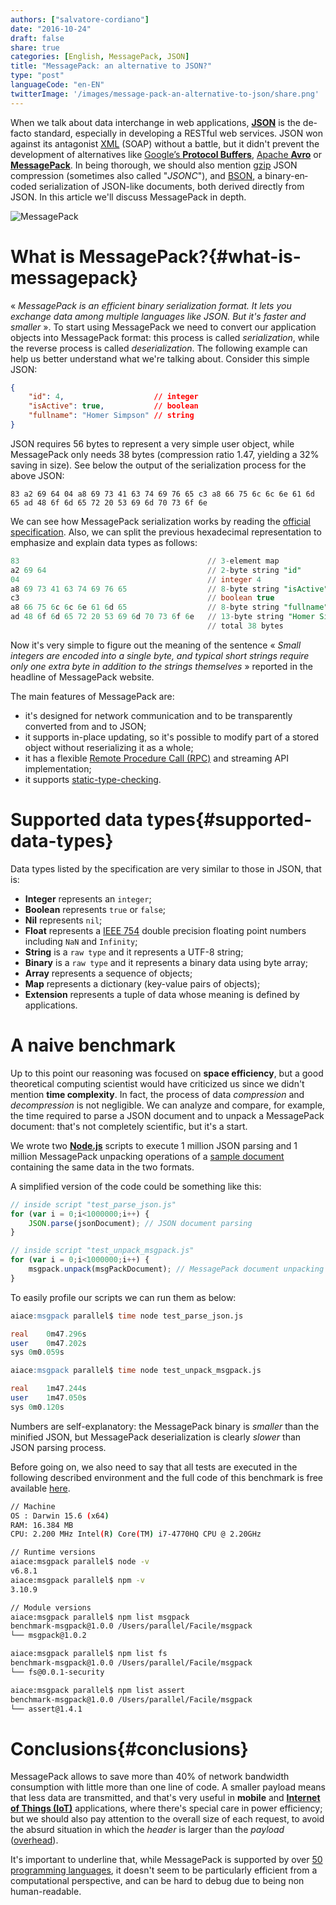 ```yaml
---
authors: ["salvatore-cordiano"]
date: "2016-10-24"
draft: false
share: true
categories: [English, MessagePack, JSON]
title: "MessagePack: an alternative to JSON?"
type: "post"
languageCode: "en-EN"
twitterImage: '/images/message-pack-an-alternative-to-json/share.png'
---
```

When we talk about data interchange in web applications, **[JSON](http://www.json.org/)** is the de-facto standard, especially in developing a RESTful web services. JSON won against its antagonist [XML](https://www.w3.org/XML/) (SOAP) without a battle, but it didn't prevent the development of alternatives like [Google’s **Protocol Buffers**](https://developers.google.com/protocol-buffers/), [Apache **Avro**](https://avro.apache.org/) or **[MessagePack](http://msgpack.org/)**. In being thorough, we should also mention [gzip](http://www.gzip.org/) JSON compression (sometimes also called "*JSONC*"), and [BSON](http://bsonspec.org/), a bin­ary-en­coded seri­al­iz­a­tion of JSON-like doc­u­ments, both derived directly from JSON. In this article we'll discuss MessagePack in depth.

![MessagePack](/images/message-pack-an-alternative-to-json/msgpack.png)

# What is MessagePack?{#what-is-messagepack}

« *MessagePack is an efficient binary serialization format. It lets you exchange data among multiple languages like JSON. But it's faster and smaller* ». To start using MessagePack we need to convert our application objects into MessagePack format: this process is called *serialization*, while the reverse process is called *deserialization*. The following example can help us better understand what we're talking about. Consider this simple JSON:

```json
{
	"id": 4,                    // integer
	"isActive": true,           // boolean
	"fullname": "Homer Simpson" // string
}
```

JSON requires 56 bytes to represent a very simple user object, while MessagePack only needs 38 bytes (compression ratio 1.47, yielding a 32% saving in size). See below the output of the serialization process for the above JSON:

```
83 a2 69 64 04 a8 69 73 41 63 74 69 76 65 c3 a8 66 75 6c 6c 6e 61 6d 65 ad 48 6f 6d 65 72 20 53 69 6d 70 73 6f 6e
```

We can see how MessagePack serialization works by reading the [official specification](https://github.com/msgpack/msgpack/blob/master/spec.md). Also, we can split the previous hexadecimal representation to emphasize and explain data types as follows:

```sql
83                                          // 3-element map
a2 69 64                                    // 2-byte string "id"
04                                          // integer 4
a8 69 73 41 63 74 69 76 65                  // 8-byte string "isActive" 
c3                                          // boolean true
a8 66 75 6c 6c 6e 61 6d 65                  // 8-byte string "fullname"
ad 48 6f 6d 65 72 20 53 69 6d 70 73 6f 6e   // 13-byte string "Homer Simpson"
                                            // total 38 bytes
```

Now it's very simple to figure out the meaning of the sentence « *Small integers are encoded into a single byte, and typical short strings require only one extra byte in addition to the strings themselves* » reported in the headline of MessagePack website.

The main features of MessagePack are:

- it's designed for network communication and to be transparently converted from and to JSON;
- it supports in-place updating, so it's possible to modify part of a stored object without reserializing it as a whole;
- it has a flexible [Remote Procedure Call (RPC)](https://en.wikipedia.org/wiki/Remote_procedure_call) and streaming API implementation;
- it supports [static-type-checking](https://en.wikipedia.org/wiki/Type_system#Static_type_checking).

# Supported data types{#supported-data-types}

Data types listed by the specification are very similar to those in JSON, that is:

* **Integer** represents an `integer`;
* **Boolean** represents `true` or `false`;
* **Nil** represents `nil`;
* **Float** represents a [IEEE 754](https://en.wikipedia.org/wiki/IEEE_floating_point) double precision floating point numbers including `NaN` and `Infinity`;
* **String** is a `raw type` and it represents a UTF-8 string;
* **Binary** is a `raw type` and it represents a binary data using byte array;
* **Array** represents a sequence of objects;
* **Map** represents a dictionary (key-value pairs of objects);
* **Extension** represents a tuple of data whose meaning is defined by applications.

# A naive benchmark

Up to this point our reasoning was focused on **space efficiency**, but a good theoretical computing scientist would have criticized us since we didn't mention **time complexity**. In fact, the process of data *compression* and *decompression* is not negligible. We can analyze and compare, for example, the time required to parse a JSON document and to unpack a MessagePack document: that's not completely scientific, but it's a start.

We wrote two **[Node.js](https://nodejs.org/en/)** scripts to execute 1 million JSON parsing and 1 million MessagePack unpacking operations of a [sample document](https://github.com/salvatorecordiano/facile-it-message-pack-benchmark/blob/master/document.json) containing the same data in the two formats.

A simplified version of the code could be something like this:

```javascript
// inside script "test_parse_json.js"
for (var i = 0;i<1000000;i++) {
    JSON.parse(jsonDocument); // JSON document parsing
}

// inside script "test_unpack_msgpack.js"
for (var i = 0;i<1000000;i++) {
    msgpack.unpack(msgPackDocument); // MessagePack document unpacking
}
```

To easily profile our scripts we can run them as below:

```sql
aiace:msgpack parallel$ time node test_parse_json.js

real	0m47.296s
user	0m47.202s
sys	0m0.059s

aiace:msgpack parallel$ time node test_unpack_msgpack.js

real	1m47.244s
user	1m47.050s
sys	0m0.120s
```

Numbers are self-explanatory: the MessagePack binary is *smaller* than the minified JSON, but MessagePack deserialization is clearly *slower* than JSON parsing process.

Before going on, we also need to say that all tests are executed in the following described environment and the full code of this benchmark is free available [here](https://github.com/salvatorecordiano/facile-it-message-pack-benchmark/).

```bash
// Machine
OS : Darwin 15.6 (x64)
RAM: 16.384 MB
CPU: 2.200 MHz Intel(R) Core(TM) i7-4770HQ CPU @ 2.20GHz

// Runtime versions
aiace:msgpack parallel$ node -v
v6.8.1
aiace:msgpack parallel$ npm -v
3.10.9

// Module versions
aiace:msgpack parallel$ npm list msgpack
benchmark-msgpack@1.0.0 /Users/parallel/Facile/msgpack
└── msgpack@1.0.2

aiace:msgpack parallel$ npm list fs
benchmark-msgpack@1.0.0 /Users/parallel/Facile/msgpack
└── fs@0.0.1-security

aiace:msgpack parallel$ npm list assert
benchmark-msgpack@1.0.0 /Users/parallel/Facile/msgpack
└── assert@1.4.1
```

# Conclusions{#conclusions}

MessagePack allows to save more than 40% of network bandwidth consumption with little more than one line of code. A smaller payload means that less data are transmitted, and that's very useful in **mobile** and [**Internet of Things (IoT)**](https://en.wikipedia.org/wiki/Internet_of_things) applications, where there's special care in power efficiency; but we should also pay attention to the overall size of each request, to avoid the absurd situation in which the *header* is larger than the *payload* ([overhead](https://en.wikipedia.org/wiki/Overhead_(computing))).

It's important to underline that, while MessagePack is supported by over [50 programming languages](http://msgpack.org/#languages), it doesn't seem to be particularly efficient from a computational perspective, and can be hard to debug due to being non human-readable.
